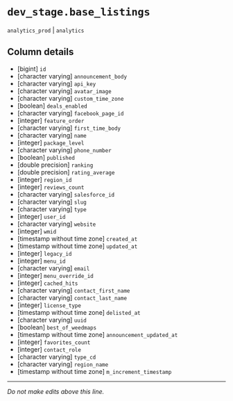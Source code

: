 # `dev_stage.base_listings`
`analytics_prod` | `analytics`

## Column details
* [bigint]    `id`
* [character varying] `announcement_body`
* [character varying] `api_key`
* [character varying] `avatar_image`
* [character varying] `custom_time_zone`
* [boolean]   `deals_enabled`
* [character varying] `facebook_page_id`
* [integer]   `feature_order`
* [character varying] `first_time_body`
* [character varying] `name`
* [integer]   `package_level`
* [character varying] `phone_number`
* [boolean]   `published`
* [double precision] `ranking`
* [double precision] `rating_average`
* [integer]   `region_id`
* [integer]   `reviews_count`
* [character varying] `salesforce_id`
* [character varying] `slug`
* [character varying] `type`
* [integer]   `user_id`
* [character varying] `website`
* [integer]   `wmid`
* [timestamp without time zone] `created_at`
* [timestamp without time zone] `updated_at`
* [integer]   `legacy_id`
* [integer]   `menu_id`
* [character varying] `email`
* [integer]   `menu_override_id`
* [integer]   `cached_hits`
* [character varying] `contact_first_name`
* [character varying] `contact_last_name`
* [integer]   `license_type`
* [timestamp without time zone] `delisted_at`
* [character varying] `uuid`
* [boolean]   `best_of_weedmaps`
* [timestamp without time zone] `announcement_updated_at`
* [integer]   `favorites_count`
* [integer]   `contact_role`
* [character varying] `type_cd`
* [character varying] `region_name`
* [timestamp without time zone] `m_increment_timestamp`

-------------------------------------------------------------------------------
*Do not make edits above this line.*
